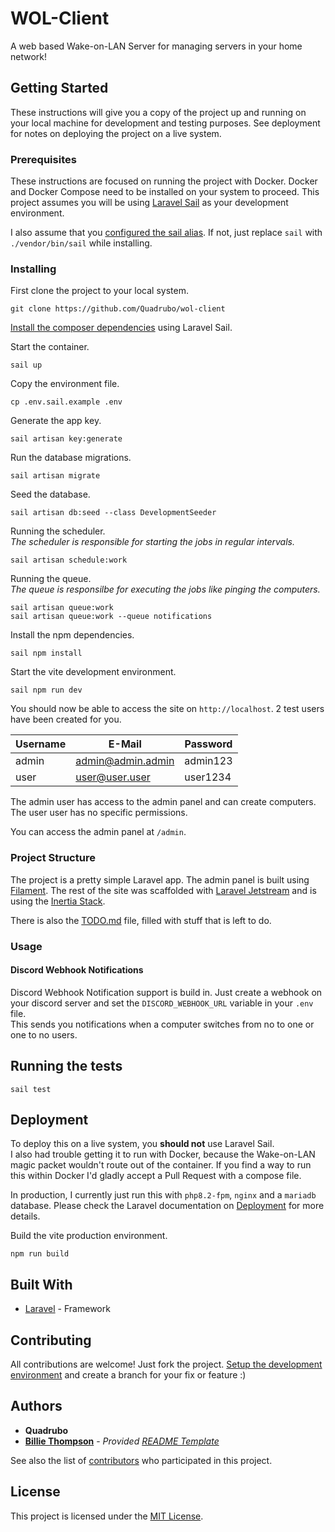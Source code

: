 # WOL-Client

A web based Wake-on-LAN Server for managing servers in your home network!

## Getting Started

These instructions will give you a copy of the project up and running on
your local machine for development and testing purposes. See deployment
for notes on deploying the project on a live system.

### Prerequisites

These instructions are focused on running the project with Docker. Docker and Docker Compose need to be installed on your system to proceed. This project assumes you will be using [Laravel Sail](https://laravel.com/docs/9.x/sail) as your development environment.

I also assume that you [configured the sail alias](https://laravel.com/docs/9.x/sail#configuring-a-shell-alias). If not, just replace `sail` with `./vendor/bin/sail` while installing.

### Installing

First clone the project to your local system.

```
git clone https://github.com/Quadrubo/wol-client
```

[Install the composer dependencies](https://laravel.com/docs/9.x/sail#installing-composer-dependencies-for-existing-projects) using Laravel Sail.

Start the container.

```
sail up
```

Copy the environment file.

```
cp .env.sail.example .env
```

Generate the app key.

```
sail artisan key:generate
```

Run the database migrations.

```
sail artisan migrate
```

Seed the database.

```
sail artisan db:seed --class DevelopmentSeeder
```

Running the scheduler.  
_The scheduler is responsible for starting the jobs in regular intervals._

```
sail artisan schedule:work
```

Running the queue.  
_The queue is responsilbe for executing the jobs like pinging the computers._

```
sail artisan queue:work
sail artisan queue:work --queue notifications
```

Install the npm dependencies.

```
sail npm install
```

Start the vite development environment.

```
sail npm run dev
```

You should now be able to access the site on `http://localhost`. 2 test users have been created for you.

| Username | E-Mail            | Password |
| -------- | ----------------- | -------- |
| admin    | admin@admin.admin | admin123 |
| user     | user@user.user    | user1234 |

The admin user has access to the admin panel and can create computers. The user user has no specific permissions.

You can access the admin panel at `/admin`.

### Project Structure

The project is a pretty simple Laravel app. The admin panel is built using [Filament](https://github.com/filamentphp/filament). The rest of the site was scaffolded with [Laravel Jetstream](https://github.com/laravel/jetstream) and is using the [Inertia Stack](https://jetstream.laravel.com/2.x/stacks/inertia.html).

There is also the [TODO.md](TODO.md) file, filled with stuff that is left to do.

### Usage

#### Discord Webhook Notifications

Discord Webhook Notification support is build in. Just create a webhook on your discord server and set the `DISCORD_WEBHOOK_URL` variable in your `.env` file.  
This sends you notifications when a computer switches from no to one or one to no users.

## Running the tests

```
sail test
```

## Deployment

To deploy this on a live system, you **should not** use Laravel Sail.  
I also had trouble getting it to run with Docker, because the Wake-on-LAN magic packet wouldn't route out of the container. If you find a way to run this within Docker I'd gladly accept a Pull Request with a compose file.

In production, I currently just run this with `php8.2-fpm`, `nginx` and a `mariadb` database. Please check the Laravel documentation on [Deployment](https://laravel.com/docs/9.x/deployment) for more details.

Build the vite production environment.

```
npm run build
```

## Built With

-   [Laravel](https://github.com/laravel/framework) - Framework

## Contributing

All contributions are welcome! Just fork the project. [Setup the development environment](#installing) and create a branch for your fix or feature :)

## Authors

-   **Quadrubo**
-   **[Billie Thompson](https://github.com/PurpleBooth)** - _Provided [README Template](https://github.com/PurpleBooth/a-good-readme-template)_

See also the list of
[contributors](https://github.com/Quadrubo/wol-client/graphs/contributors)
who participated in this project.

## License

This project is licensed under the [MIT License](LICENSE.md).
